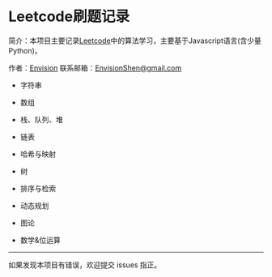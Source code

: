 # Leetcode刷题记录

简介：本项目主要记录[Leetcode](https://leetcode-cn.com)中的算法学习，主要基于Javascript语言(含少量Python)。

作者：[Envision](https://github.com/MrEnvision)         联系邮箱：[EnvisionShen@gmail.com](mailto:EnvisionShen@gmail.com)



- 字符串
- 数组
- 栈、队列、堆
- 链表
- 哈希与映射
- 树



- 排序与检索
- 动态规划
- 图论
- 数学&位运算



------

如果发现本项目有错误，欢迎提交 issues 指正。